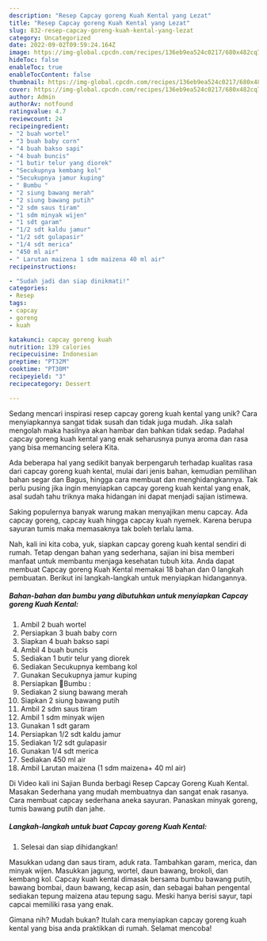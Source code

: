 ```yaml
---
description: "Resep Capcay goreng Kuah Kental yang Lezat"
title: "Resep Capcay goreng Kuah Kental yang Lezat"
slug: 832-resep-capcay-goreng-kuah-kental-yang-lezat
category: Uncategorized
date: 2022-09-02T09:59:24.164Z
image: https://img-global.cpcdn.com/recipes/136eb9ea524c0217/680x482cq70/capcay-goreng-kuah-kental-foto-resep-utama.jpg
hideToc: false
enableToc: true
enableTocContent: false
thumbnail: https://img-global.cpcdn.com/recipes/136eb9ea524c0217/680x482cq70/capcay-goreng-kuah-kental-foto-resep-utama.jpg
cover: https://img-global.cpcdn.com/recipes/136eb9ea524c0217/680x482cq70/capcay-goreng-kuah-kental-foto-resep-utama.jpg
author: Admin
authorAv: notfound
ratingvalue: 4.7
reviewcount: 24
recipeingredient:
- "2 buah wortel"
- "3 buah baby corn"
- "4 buah bakso sapi"
- "4 buah buncis"
- "1 butir telur yang diorek"
- "Secukupnya kembang kol"
- "Secukupnya jamur kuping"
- " Bumbu "
- "2 siung bawang merah"
- "2 siung bawang putih"
- "2 sdm saus tiram"
- "1 sdm minyak wijen"
- "1 sdt garam"
- "1/2 sdt kaldu jamur"
- "1/2 sdt gulapasir"
- "1/4 sdt merica"
- "450 ml air"
- " Larutan maizena 1 sdm maizena 40 ml air"
recipeinstructions:

- "Sudah jadi dan siap dinikmati!"
categories:
- Resep
tags:
- capcay
- goreng
- kuah

katakunci: capcay goreng kuah 
nutrition: 139 calories
recipecuisine: Indonesian
preptime: "PT32M"
cooktime: "PT30M"
recipeyield: "3"
recipecategory: Dessert

---
```





Sedang mencari inspirasi resep capcay goreng kuah kental yang unik? Cara menyiapkannya sangat tidak susah dan tidak juga mudah. Jika salah mengolah maka hasilnya akan hambar dan bahkan tidak sedap. Padahal capcay goreng kuah kental yang enak seharusnya punya aroma dan rasa yang bisa memancing selera Kita.





Ada beberapa hal yang sedikit banyak berpengaruh terhadap kualitas rasa dari capcay goreng kuah kental, mulai dari jenis bahan, kemudian pemilihan bahan segar dan Bagus, hingga cara membuat dan menghidangkannya. Tak perlu pusing jika ingin menyiapkan capcay goreng kuah kental yang enak,      asal sudah tahu triknya maka hidangan ini dapat menjadi sajian istimewa.














Saking populernya banyak warung makan menyajikan menu capcay. Ada capcay goreng, capcay kuah hingga capcay kuah nyemek. Karena berupa sayuran tumis maka memasaknya tak boleh terlalu lama.






Nah, kali ini kita coba, yuk, siapkan capcay goreng kuah kental sendiri di rumah. Tetap dengan bahan yang sederhana, sajian ini bisa memberi manfaat untuk membantu menjaga kesehatan tubuh kita. Anda dapat membuat Capcay goreng Kuah Kental memakai 18 bahan dan 0 langkah pembuatan. Berikut ini langkah-langkah untuk menyiapkan hidangannya.

<!--inarticleads1-->

##### Bahan-bahan dan bumbu yang dibutuhkan untuk menyiapkan Capcay goreng Kuah Kental:

1. Ambil 2 buah wortel
1. Persiapkan 3 buah baby corn
1. Siapkan 4 buah bakso sapi
1. Ambil 4 buah buncis
1. Sediakan 1 butir telur yang diorek
1. Sediakan Secukupnya kembang kol
1. Gunakan Secukupnya jamur kuping
1. Persiapkan  🍄Bumbu :
1. Sediakan 2 siung bawang merah
1. Siapkan 2 siung bawang putih
1. Ambil 2 sdm saus tiram
1. Ambil 1 sdm minyak wijen
1. Gunakan 1 sdt garam
1. Persiapkan 1/2 sdt kaldu jamur
1. Sediakan 1/2 sdt gulapasir
1. Gunakan 1/4 sdt merica
1. Sediakan 450 ml air
1. Ambil  Larutan maizena (1 sdm maizena+ 40 ml air)


Di Video kali ini Sajian Bunda berbagi Resep Capcay Goreng Kuah Kental. Masakan Sederhana yang mudah membuatnya dan sangat enak rasanya. Cara membuat capcay sederhana aneka sayuran. Panaskan minyak goreng, tumis bawang putih dan jahe. 

<!--inarticleads2-->

##### Langkah-langkah untuk buat Capcay goreng Kuah Kental:


1. Selesai dan siap dihidangkan!

Masukkan udang dan saus tiram, aduk rata. Tambahkan garam, merica, dan minyak wijen. Masukkan jagung, wortel, daun bawang, brokoli, dan kembang kol. Capcay kuah kental dimasak bersama bumbu bawang putih, bawang bombai, daun bawang, kecap asin, dan sebagai bahan pengental sediakan tepung maizena atau tepung sagu. Meski hanya berisi sayur, tapi capcai memiliki rasa yang enak. 

Gimana nih? Mudah bukan? Itulah cara menyiapkan capcay goreng kuah kental yang bisa anda praktikkan di rumah. Selamat mencoba!
